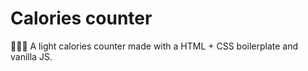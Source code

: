 # Calories counter
👨🏼‍💻 A light calories counter made with a HTML + CSS boilerplate and vanilla JS.
